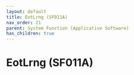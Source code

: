 ```yaml
---
layout: default
title: EotLrng (SF011A)
nav_order: 21
parent: System Function (Applicative Software)
has_children: true
---
```

# EotLrng (SF011A)
